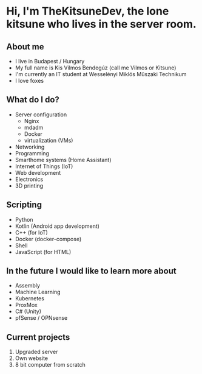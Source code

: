 # Hi, I'm TheKitsuneDev, the lone kitsune who lives in the server room.

## About me
- I live in Budapest / Hungary
- My full name is Kis Vilmos Bendegúz (call me Vilmos or Kitsune)
- I'm currently an IT student at Wesselényi Miklós Műszaki Technikum
- I love foxes

## What do I do?
- Server configuration
    - Nginx
    - mdadm
    - Docker
    - virtualization (VMs)
- Networking
- Programming
- Smarthome systems (Home Assistant)
- Internet of Things (IoT)
- Web development
- Electronics
- 3D printing

## Scripting
- Python
- Kotlin (Android app development)
- C++ (for IoT)
- Docker (docker-compose)
- Shell
- JavaScript (for HTML)

## In the future I would like to learn more about
- Assembly
- Machine Learning
- Kubernetes
- ProxMox
- C# (Unity)
- pfSense / OPNsense

## Current projects
1. Upgraded server
2. Own website
3. 8 bit computer from scratch
